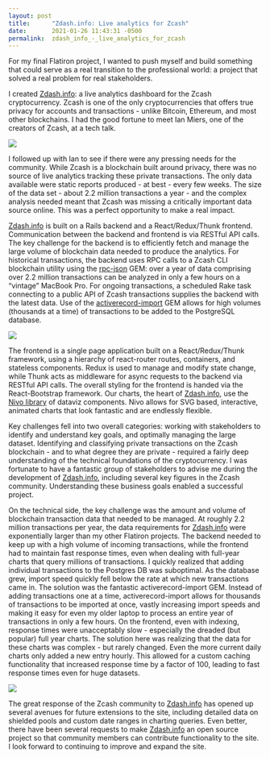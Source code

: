 ```yaml
---
layout: post
title:      "Zdash.info: Live analytics for Zcash"
date:       2021-01-26 11:43:31 -0500
permalink:  zdash_info_-_live_analytics_for_zcash
---
```



For my final Flatiron project, I wanted to push myself and build something that could serve as a real transition to the professional world: a project that solved a real problem for real stakeholders.

I created [Zdash.info](https://www.zdash.info): a live analytics dashboard for the Zcash cryptocurrency. Zcash is one of the only cryptocurrencies that offers true privacy for accounts and transactions - unlike Bitcoin, Ethereum, and most other blockchains. I had the good fortune to meet Ian Miers, one of the creators of Zcash, at a tech talk. 

![](https://media.giphy.com/media/Xtg9ygGsjvouF7vZ1w/giphy.gif)

I followed up with Ian to see if there were any pressing needs for the community. While Zcash is a blockchain built around privacy, there was no source of live analytics tracking these private transactions. The only data available were static reports produced - at best - every few weeks. The size of the data set - about 2.2 million transactions a year - and the complex analysis needed meant that Zcash was missing a critically important data source online. This was a perfect opportunity to make a real impact.

[Zdash.info](https://www.zdash.info) is built on a Rails backend and a React/Redux/Thunk frontend. Communication between the backend and frontend is via RESTful API calls. The key challenge for the backend is to efficiently fetch and manage the large volume of blockchain data needed to produce the analytics. For historical transactions, the backend uses RPC calls to a Zcash CLI blockchain utility using the [rpc-json](https://rubygems.org/gems/rpc-json) GEM: over a year of data comprising over 2.2 million transactions can be analyzed in only a few hours on a “vintage” MacBook Pro. For ongoing transactions, a scheduled Rake task connecting to a public API of Zcash transactions supplies the backend with the latest data. Use of the [activerecord-import](https://rubygems.org/gems/activerecord-import) GEM allows for high volumes (thousands at a time) of transactions to be added to the PostgreSQL database.

![](https://media.giphy.com/media/xTiTnKwDwRpWumX2py/giphy.gif)

The frontend is a single page application built on a React/Redux/Thunk framework, using a hierarchy of react-router routes, containers, and stateless components. Redux is used to manage and modify state change, while Thunk acts as middleware for async requests to the backend via RESTful API calls. The overall styling for the frontend is handed via the React-Bootstrap framework. Our charts, the heart of [Zdash.info](https://www.zdash.info), use the [Nivo library](https://nivo.rocks) of dataviz components. Nivo allows for SVG based, interactive, animated charts that look fantastic and are endlessly flexible. 

Key challenges fell into two overall categories: working with stakeholders to identify and understand key goals, and optimally managing the large dataset. Identifying and classifying private transactions on the Zcash blockchain - and to what degree they are private - required a fairly deep understanding of the technical foundations of the cryptocurrency. I was fortunate to have a fantastic group of stakeholders to advise me during the development of [Zdash.info](https://www.zdash.info), including several key figures in the Zcash community. Understanding these business goals enabled a successful project.

On the technical side, the key challenge was the amount and volume of blockchain transaction data that needed to be managed. At roughly 2.2 million transactions per year, the data requirements for [Zdash.info](https://www.zdash.info) were exponentially larger than my other Flatiron projects. The backend needed to keep up with a high volume of incoming transactions, while the frontend had to maintain fast response times, even when dealing with full-year charts that query millions of transactions. I quickly realized that adding individual transactions to the Postgres DB was suboptimal. As the database grew, import speed quickly fell below the rate at which new transactions came in. The solution was the fantastic activerecord-import GEM. Instead of adding transactions one at a time, activerecord-import allows for thousands of transactions to be imported at once, vastly increasing import speeds and making it easy for even my older laptop to process an entire year of transactions in only a few hours. On the frontend, even with indexing, response times were unacceptably slow - especially the dreaded (but popular) full year charts. The solution here was realizing that the data for these charts was complex - but rarely changed. Even the more current daily charts only added a new entry hourly. This allowed for a custom caching functionality that increased response time by a factor of 100, leading to fast response times even for huge datasets. 

![](https://media.giphy.com/media/l4RKhOL0xiBdbgglFi/giphy.gif)

The great response of the Zcash community to [Zdash.info](https://www.zdash.info) has opened up several avenues for future extensions to the site, including detailed data on shielded pools and custom date ranges in charting queries. Even better, there have been several requests to make [Zdash.info](https://www.zdash.info) an open source project so that community members can contribute functionality to the site. I look forward to continuing to improve and expand the site. 

